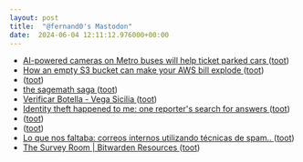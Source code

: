 ```yaml
---
layout: post
title:  "@fernand0's Mastodon"
date:  2024-06-04 12:11:12.976000+00:00
---
```

*  [AI-powered cameras on Metro buses will help ticket parked cars ](https://www.latimes.com/california/story/2024-04-24/ai-powered-cameras-installed-on-metro-buses-will-be-used-to-spot-illegally-parked-car) ([toot](https://mastodon.social/@fernand0/112558281390485984))
*  [How an empty S3 bucket can make your AWS bill explode ](https://medium.com/@maciej.pocwierz/how-an-empty-s3-bucket-can-make-your-aws-bill-explode-934a383cb8b) ([toot](https://mastodon.social/@fernand0/112558107912080987))
*  [ ](https://gabi.is/@gabi) ([toot](https://mastodon.social/@fernand0/112558018624970236))
*  [the sagemath saga ](https://trofi.github.io/posts/312-the-sagemath-saga.htm) ([toot](https://mastodon.social/@fernand0/112557783119766600))
*  [Verificar Botella - Vega Sicilia ](https://www.temposvegasicilia.com/es/autenticida) ([toot](https://mastodon.social/@fernand0/112557711777225103))
*  [Identity theft happened to me: one reporter's search for answers ](https://www.bostonglobe.com/2024/05/15/magazine/on-the-trail-of-my-identity-thief) ([toot](https://mastodon.social/@fernand0/112557388432167748))
*  [ ](https://mastodon.social/users/fernand0/statuses/112557358132169894/activity) ([toot](https://mastodon.social/users/fernand0/statuses/112557358132169894/activity))
*  [ ](https://nixnet.social/users/sl1200) ([toot](https://mastodon.social/@fernand0/112557357874831012))
*  [Lo que nos faltaba: correos internos utilizando técnicas de spam.. ](https://mastodon.social/@fernand0/112557266649461964) ([toot](https://mastodon.social/@fernand0/112557266649461964))
*  [The Survey Room \| Bitwarden Resources ](https://bitwarden.com/resources/the-survey-room/#world-password-day-global-surve) ([toot](https://mastodon.social/@fernand0/112557259204347563))
